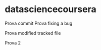datasciencecoursera
===================
Prova commit
Prova fixing a bug

Prova modified tracked file

Prova 2